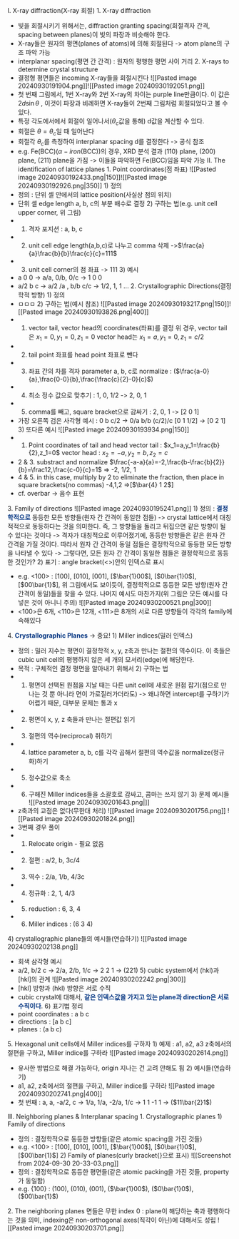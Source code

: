 I\. X-ray diffraction(X-ray 회절)
1\. X-ray diffraction
- 빛을 회절시키기 위해서는, diffraction granting spacing(회절격자 간격, spacing between planes)이 빛의 파장과 비슷해야 한다.
- X-ray들은 원자의 평면(planes of atoms)에 의해 회절된다 -> atom plane의 구조 파악 가능
- interplanar spacing(평면 간 간격) : 원자의 평행한 평면 사이 거리
2\. X-rays to determine crystal structure
- 결정형 평면들은 incoming X-ray들을 회절시킨다
![[Pasted image 20240930191904.png]]![[Pasted image 20240930192051.png]]
- 첫 번째 그림에서, 1번 X-ray와 2번 X-ray의 차이는 purple line만큼이다. 이 값은 $2d\sin\theta$ , 이것이 파장과 비례하면 X-ray들이 2번째 그림처럼 회절되었다고 볼 수 있다.
- 특정 각도에서에서 회절이 일어나서($\theta_{c}$값을 통해) d값을 계산할 수 있다.
- 회절은 $\theta=\theta_{c}$일 때 일어난다
- 회절각 $\theta_{c}$를 측정하여 interplanar spacing d를 결정한다 -> 공식 참조
- e.g. Fe(BCC)($\alpha-iron$(BCC))의 경우, XRD 분석 결과 (110) plane, (200) plane, (211) plane을 가짐 -> 이들을 파악하면 Fe(BCC)임을 파악 가능
II. The identification of lattice planes
1\. Point coordinates(점 좌표)
![[Pasted image 20240930192433.png|150]]![[Pasted image 20240930192926.png|350]]
1\) 정의
- 정의 : 단위 셀 안에서의 lattice position(사실상 점의 위치)
- 단위 셀 edge length a, b, c의 부분 배수로 결정
2\) 구하는 법(e.g. unit cell upper corner, 위 그림)
- 1. 격자 포지션 : a, b, c
- 2. unit cell edge length(a,b,c)로 나누고 comma 삭제
	->$\frac{a}{a}\frac{b}{b}\frac{c}{c}=111$
- 3. unit cell corner의 점 좌표 -> 111
3\) 예시
- a 0 0 -> a/a, 0/b, 0/c -> 1 0 0
- a/2 b c -> a/2 /a , b/b c/c -> 1/2, 1, 1 ...
2\. Crystallographic Directions(결정학적 방향)
1\) 정의
- ㅁㅁㅁ
2\) 구하는 법(예시 참조)
![[Pasted image 20240930193217.png|150]]![[Pasted image 20240930193826.png|400]]
- 1. vector tail, vector head의 coordinates(좌표)를 결정
	위 경우, vector tail은 $x_1=0,y_1=0,z_1=0$
	vector head는 $x_1=a,y_1=0,z_1=c/2$
- 2. tail point 좌표를 head point 좌표로 뺀다
- 3. 좌표 간의 차를 격자 parameter a, b, c로 normalize : ($\frac{a-0}{a},\frac{0-0}{b},\frac{\frac{c}{2}-0}{c}$)
- 4. 최소 정수 값으로 맞추기 : 1, 0, 1/2 -> 2, 0, 1
- 5. comma를 빼고, square bracket으로 감싸기 : 2, 0, 1 -> \[2 0 1]
- 가장 오른쪽 검은 사각형 예시 : 0 b c/2 -> 0/a b/b (c/2)/c \[0 1 1/2] -> \[0 2 1]
3\) 또다른 예시
![[Pasted image 20240930193934.png|150]]
- 1. Point coordinates of tail and head
	vector tail : $x_1=a,y_1=\frac{b}{2},z_1=0$
	vector head : $x_2=-a,y_2=b,z_2=c$
- 2 & 3. substract and normalize
	$\frac{-a-a}{a}=-2,\frac{b-\frac{b}{2}}{b}=\frac12,\frac{c-0}{c}=1$
	=> -2, 1/2, 1
- 4 & 5. in this case, multiply by 2 to eliminate the fraction, then place in square brackets(no commas)
	-4,1,2 =>\[$\bar{4} 1 2$]
- cf. overbar -> 음수 표현

3\.  Family of directions
![[Pasted image 20240930195241.png]]
1\) 정의 : <font color="#003380"><strong>결정학적으로</strong></font> 동등한 모든 방향들(원자 간 간격이 동일한 점들)
	-> crystal lattice에서 대칭적적으로 동등하다는 것을 의미한다. 즉, 그 방향들을 돌리고 뒤집으면 같은 방향이 될 수 있다는 것이다
	-> 격자가 대칭적으로 이루어졌기에, 동등한 방향들은 같은 원자 간 간격을 가질 것이다. 따라서  원자 간 간격이 동일 점들은 결정학적으로 동등한 모든 방향을 나타낼 수 있다
	-> 그렇다면, 모든 원자 간 간격이 동일한 점들은 결정학적으로 동등한 것인가?
2\) 표기 : angle bracket(<>)안의 인덱스로 표시
- e.g. <100> : \[100], \[010], \[001], \[$\bar{1}00$], \[$0\bar{1}0$], \[$00\bar{1}$], 위 그림에서도 보이듯이, 결정학적으로 동등한 모든 방향(원자 간 간격이 동일)들을 찾을 수 있다. 나머지 예시도 마찬가지(위 그림은 모든 예시를 다 넣은 것이 아니니 주의)
 ![[Pasted image 20240930200521.png|300]]
- <100>은 6개, \<110>은 12개, \<111>은 8개의 서로 다른 방향들이 각각의 family에 속해있다

4\. <font color="#003380"><strong>Crystallographic Planes</strong></font> -> 중요!
1\) Miller indices(밀러 인덱스)
- 정의 : 밀러 지수는 평면이 결정학적 x, y, z축과 만나는 절편의 역수이다. 이 축들은 cubic unit cell의 평행하지 않은 세 개의 모서리(edge)에 해당한다.
- 목적 : 구체적인 결정 평면을 알아내기 위해서
2\) 구하는 법
- 1. 평면이 선택된 원점을 지날 때는 다른 unit cell에 새로운 원점 잡기(점으로 만나는 것 뿐 아니라 면이 가로질러가더라도) -> 왜냐하면 intercept를 구하기가 어렵기 때문, 대부분 문제는 통과 x
- 2. 평면이 x, y, z 축들과 만나는 절편값 읽기
- 3. 절편의 역수(reciprocal) 취하기
- 4. lattice parameter a, b, c를 각각 곱해서 절편의 역수값을 normalize(정규화)하기
- 5. 정수값으로 축소
- 6. 구해진 Miller indices들을 소괄호로 감싸고, 콤마는 쓰지 않기
3\) 문제 예시들
![[Pasted image 20240930201643.png|]]
- z축과의 교점은 없다(무한대 처리)
![[Pasted image 20240930201756.png]]
![[Pasted image 20240930201824.png]]
- 3번째 경우 풀이
- 1. Relocate origin - 필요 없음
- 2. 절편 : a/2, b, 3c/4
- 3. 역수 : 2/a, 1/b, 4/3c
- 4. 정규화 : 2, 1, 4/3
- 5. reduction : 6, 3, 4
- 6. Miller indices : (6 3 4)

4\) crystallographic plane들의 예시들(연습하기)
![[Pasted image 20240930202138.png]]
- 회색 삼각형 예시
- a/2, b/2 c -> 2/a, 2/b, 1/c -> 2 2 1 -> (221)
5\) cubic system에서 (hkl)과 \[hkl]의 관계
![[Pasted image 20240930202242.png|300]]
- [hkl] 방향과 (hkl) 방향은 서로 수직
- cubic crystal에 대해서, <font color="#003380"><strong>같은 인덱스값을 가지고 있는 plane과 direction은 서로 수직이다</strong></font>.
6\) 표기법 정리
- point coordinates : a b c
- directions : \[a b c]
- planes : (a b c)

5\. Hexagonal unit cells에서 Miller indices를 구하자
1\) 예제 :  a1, a2, a3 z축에서의 절편을 구하고, Miller indice를 구하라
![[Pasted image 20240930202614.png]]
- 유사한 방법으로 해결 가능하다, origin 지나는 건 고려 안해도 됨
2\) 예시들(연습하기)
- a1, a2, z축에서의 절편을 구하고, Miller indice를 구하라
![[Pasted image 20240930202741.png|400]]
- 첫 번째 : a, a, -a/2, c -> 1/a, 1/a, -2/a, 1/c -> 1 1 -1 1 -> ($11\bar{2}1$)

III. Neighboring planes & Interplanar spacing
1\. Crystallographic planes
1\) Family of directions
- 정의 : 결정학적으로 동등한 방향들(같은 atomic spacing을 가진 것들)
- e.g. <100> : \[100], \[010], \[001], \[$\bar{1}00$], \[$0\bar{1}0$], \[$00\bar{1}$]
2\) Family of planes(curly bracket{}으로 표시)
![[Screenshot from 2024-09-30 20-33-03.png]]
- 정의 : 결정학적으로 동등한 평면들(같은 atomic packing을 가진 것들, property가 동일함)
- e.g. {100} : (100), (010), (001), ($\bar{1}00$), ($0\bar{1}0$), ($00\bar{1}$)

2\. The neighboring planes
면들은 무한
index 0 : plane이 해당하는 축과 평행하다는 것을 의미,
indexing은 non-orthogonal axes(직각이 아닌)에 대해서도 성립
![[Pasted image 20240930203701.png]]